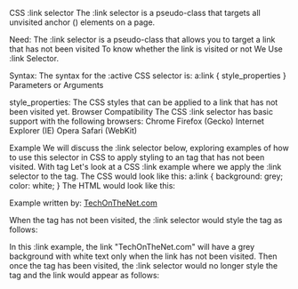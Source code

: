 CSS :link selector
The :link selector is a pseudo-class that targets all unvisited anchor (<a>) elements on a page.

Need:
The :link selector is a pseudo-class that allows you to target a link that has not been visited
To know whether the link is visited or not We Use :link Selector.

Syntax:
The syntax for the :active CSS selector is:
a:link { style_properties }
Parameters or Arguments

style_properties:
The CSS styles that can be applied to a link that has not been visited yet.
Browser Compatibility
The CSS :link selector has basic support with the following browsers:
Chrome
Firefox (Gecko)
Internet Explorer (IE)
Opera
Safari (WebKit)

Example
We will discuss the :link selector below, exploring examples of how to use this selector in CSS to apply styling to an <a> tag that has not been visited.
With <a> tag
Let's look at a CSS :link example where we apply the :link selector to the <a> tag.
The CSS would look like this:
a:link { background: grey; color: white; }
The HTML would look like this:
<div>
  <p>Example written by: <a href="https://www.techonthenet.com/index.php">TechOnTheNet.com</a></p>
</div>
When the <a> tag has not been visited, the :link selector would style the <a> tag as follows:

In this :link example, the link "TechOnTheNet.com" will have a grey background with white text only when the link has not been visited.
Then once the <a> tag has been visited, the :link selector would no longer style the <a> tag and the link would appear as follows:

